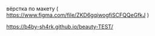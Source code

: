 вёрстка по макету ( https://www.figma.com/file/ZKD6gqiwogfiSCFQQeGfkJ )


https://b4by-sh4rk.github.io/beauty-TEST/
